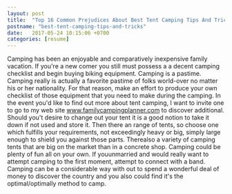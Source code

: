 ```yaml
---
layout: post
title:  "Top 16 Common Prejudices About Best Tent Camping Tips And Tricks"
postname: "best-tent-camping-tips-and-tricks"
date:   2017-05-24 10:15:06 +0700
categories: [resume]
---
```

Camping has been an enjoyable and comparatively inexpensive family vacation. If you're a new comer you still must possess a a decent camping checklist and begin buying biking equipment. Camping is a pastime. Camping really is actually a favorite pastime of folks world-over no matter his or her nationality. For that reason, make an effort to produce your own checklist of those equipment that you need to make during the camping. In the event you'd like to find out more about tent camping, I want to invite one to go to my web site www.familycampingplanner.com to discover additional. Should you't desire to change out your tent it is a good notion to take it down if not used and store it. Then there an range of tents, so choose one which fulfills your requirements, not exceedingly heavy or big, simply large enough to shield you against those parts. Therealso a variety of camping tents that are big on the market than in a concrete shop. Camping could be plenty of fun all on your own. If youunmarried and would really want to attempt camping to the first moment, attempt to connect with a band. Camping can be a considerable way with out to spend a wonderful deal of money to discover the country and you also could find it's the optimal/optimally method to camp.
